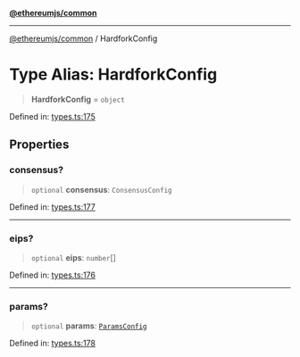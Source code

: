 [**@ethereumjs/common**](../README.md)

***

[@ethereumjs/common](../README.md) / HardforkConfig

# Type Alias: HardforkConfig

> **HardforkConfig** = `object`

Defined in: [types.ts:175](https://github.com/ethereumjs/ethereumjs-monorepo/blob/master/packages/common/src/types.ts#L175)

## Properties

### consensus?

> `optional` **consensus**: `ConsensusConfig`

Defined in: [types.ts:177](https://github.com/ethereumjs/ethereumjs-monorepo/blob/master/packages/common/src/types.ts#L177)

***

### eips?

> `optional` **eips**: `number`[]

Defined in: [types.ts:176](https://github.com/ethereumjs/ethereumjs-monorepo/blob/master/packages/common/src/types.ts#L176)

***

### params?

> `optional` **params**: [`ParamsConfig`](ParamsConfig.md)

Defined in: [types.ts:178](https://github.com/ethereumjs/ethereumjs-monorepo/blob/master/packages/common/src/types.ts#L178)
